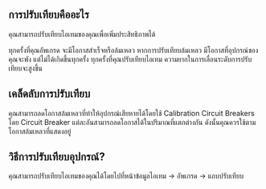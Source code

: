 ## การปรับเทียบคืออะไร

คุณสามารถปรับเทียบไอเทมของคุณเพื่อเพิ่มประสิทธิภาพได้

ทุกครั้งที่คุณอัพเกรด จะมีโอกาสสำเร็จหรือล้มเหลว หากการปรับเทียบล้มเหลว มีโอกาสที่อุปกรณ์ของคุณจะพัง แต่ไม่ได้เกิดขึ้นทุกครั้ง
ทุกครั้งที่คุณปรับเทียบไอเทม ความยากในการเลื่อนระดับการปรับเทียบจะสูงขึ้น

## เคล็ดลับการปรับเทียบ

คุณสามารถลดโอกาสล้มเหลวที่ทำให้อุปกรณ์เสียหายได้โดยใช้ Calibration Circuit Breakers โดย Circuit Breaker แต่ละอันสามารถลดโอกาสได้ในปริมาณที่แตกต่างกัน ดังนั้นคุณควรใช้ตามโอกาสล้มเหลวที่แสดงอยู่

## วิธีการปรับเทียบอุปกรณ์?

คุณสามารถปรับเทียบไอเทมของคุณได้โดยไปที่หน้าข้อมูลไอเทม -> อัพเกรด -> แถบปรับเทียบ
